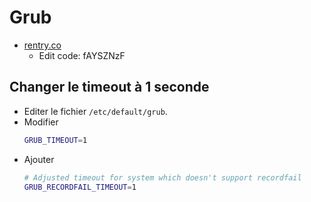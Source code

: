 # Grub

* [rentry.co](https://rentry.co/hpxxg)
    * Edit code: fAYSZNzF

## Changer le timeout à 1 seconde

* Editer le fichier `/etc/default/grub`.
* Modifier
    ```bash
    GRUB_TIMEOUT=1
    ```
* Ajouter 
    ```bash
    # Adjusted timeout for system which doesn't support recordfail
    GRUB_RECORDFAIL_TIMEOUT=1
    ```